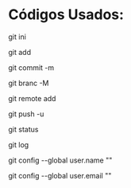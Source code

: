 <h1> Códigos Usados: </h1>

git ini 

git add

git commit -m

git branc -M 

git remote add

git push -u 

git status

git log 

git config --global user.name ""

git config --global user.email ""

